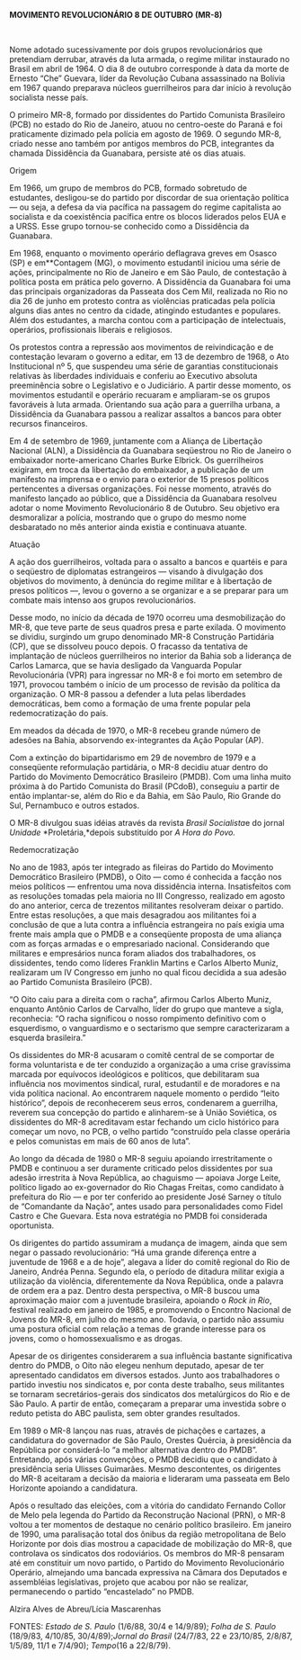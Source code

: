 **MOVIMENTO REVOLUCIONÁRIO 8 DE OUTUBRO (MR-8)**

 

Nome adotado sucessivamente por dois grupos revolucionários que
pretendiam derrubar, através da luta armada, o regime militar instaurado
no Brasil em abril de 1964. O dia 8 de outubro corresponde à data da
morte de Ernesto “Che” Guevara, líder da Revolução Cubana assassinado na
Bolívia em 1967 quando preparava núcleos guerrilheiros para dar início à
revolução socialista nesse país.

O primeiro MR-8, formado por dissidentes do Partido Comunista Brasileiro
(PCB) no estado do Rio de Janeiro, atuou no centro-oeste do Paraná e foi
praticamente dizimado pela polícia em agosto de 1969. O segundo MR-8,
criado nesse ano também por antigos membros do PCB, integrantes da
chamada Dissidência da Guanabara, persiste até os dias atuais.

Origem

Em 1966, um grupo de membros do PCB, formado sobretudo de estudantes,
desligou-se do partido por discordar de sua orientação política — ou
seja, a defesa da via pacífica na passagem do regime capitalista ao
socialista e da coexistência pacífica entre os blocos liderados pelos
EUA e a URSS. Esse grupo tornou-se conhecido como a Dissidência da
Guanabara.

Em 1968, enquanto o movimento operário deflagrava greves em Osasco (SP)
e em**Contagem (MG), o movimento estudantil iniciou uma série de ações,
principalmente no Rio de Janeiro e em São Paulo, de contestação à
política posta em prática pelo governo. A Dissidência da Guanabara foi
uma das principais organizadoras da Passeata dos Cem Mil, realizada no
Rio no dia 26 de junho em protesto contra as violências praticadas pela
polícia alguns dias antes no centro da cidade, atingindo estudantes e
populares. Além dos estudantes, a marcha contou com a participação de
intelectuais, operários, profissionais liberais e religiosos.

Os protestos contra a repressão aos movimentos de reivindicação e de
contestação levaram o governo a editar, em 13 de dezembro de 1968, o Ato
Institucional nº 5, que suspendeu uma série de garantias constitucionais
relativas às liberdades individuais e conferiu ao Executivo absoluta
preeminência sobre o Legislativo e o Judiciário. A partir desse momento,
os movimentos estudantil e operário recuaram e ampliaram-se os grupos
favoráveis à luta armada. Orientando sua ação para a guerrilha urbana, a
Dissidência da Guanabara passou a realizar assaltos a bancos para obter
recursos financeiros.

Em 4 de setembro de 1969, juntamente com a Aliança de Libertação
Nacional (ALN), a Dissidência da Guanabara seqüestrou no Rio de Janeiro
o embaixador norte-americano Charles Burke Elbrick. Os guerrilheiros
exigiram, em troca da libertação do embaixador, a publicação de um
manifesto na imprensa e o envio para o exterior de 15 presos políticos
pertencentes a diversas organizações. Foi nesse momento, através do
manifesto lançado ao público, que a Dissidência da Guanabara resolveu
adotar o nome Movimento Revolucionário 8 de Outubro. Seu objetivo era
desmoralizar a polícia, mostrando que o grupo do mesmo nome desbaratado
no mês anterior ainda existia e continuava atuante.

Atuação

A ação dos guerrilheiros, voltada para o assalto a bancos e quartéis e
para o seqüestro de diplomatas estrangeiros — visando à divulgação dos
objetivos do movimento, à denúncia do regime militar e à libertação de
presos políticos —, levou o governo a se organizar e a se preparar para
um combate mais intenso aos grupos revolucionários.

Desse modo, no início da década de 1970 ocorreu uma desmobilização do
MR-8, que teve parte de seus quadros presa e parte exilada. O movimento
se dividiu, surgindo um grupo denominado MR-8 Construção Partidária
(CP), que se dissolveu pouco depois. O fracasso da tentativa de
implantação de núcleos guerrilheiros no interior da Bahia sob a
liderança de Carlos Lamarca, que se havia desligado da Vanguarda Popular
Revolucionária (VPR) para ingressar no MR-8 e foi morto em setembro de
1971, provocou também o início de um processo de revisão da política da
organização. O MR-8 passou a defender a luta pelas liberdades
democráticas, bem como a formação de uma frente popular pela
redemocratização do país.

Em meados da década de 1970, o MR-8 recebeu grande número de adesões na
Bahia, absorvendo ex-integrantes da Ação Popular (AP).

Com a extinção do bipartidarismo em 29 de novembro de 1979 e a
conseqüente reformulação partidária, o MR-8 decidiu atuar dentro do
Partido do Movimento Democrático Brasileiro (PMDB). Com uma linha muito
próxima à do Partido Comunista do Brasil (PCdoB), conseguiu a partir de
então implantar-se, além do Rio e da Bahia, em São Paulo, Rio Grande do
Sul, Pernambuco e outros estados.

O MR-8 divulgou suas idéias através da revista *Brasil Socialista*e do
jornal *Unidade* *Proletária,*depois substituído por *A Hora do* *Povo.*

Redemocratização

No ano de 1983, após ter integrado as fileiras do Partido do Movimento
Democrático Brasileiro (PMDB), o Oito — como é conhecida a facção nos
meios políticos — enfrentou uma nova dissidência interna. Insatisfeitos
com as resoluções tomadas pela maioria no III Congresso, realizado em
agosto do ano anterior, cerca de trezentos militantes resolveram deixar
o partido. Entre estas resoluções, a que mais desagradou aos militantes
foi a conclusão de que a luta contra a influência estrangeira no país
exigia uma frente mais ampla que o PMDB e a conseqüente proposta de uma
aliança com as forças armadas e o empresariado nacional. Considerando
que militares e empresários nunca foram aliados dos trabalhadores, os
dissidentes, tendo como líderes Franklin Martins e Carlos Alberto Muniz,
realizaram um IV Congresso em junho no qual ficou decidida a sua adesão
ao Partido Comunista Brasileiro (PCB).

“O Oito caiu para a direita com o racha”, afirmou Carlos Alberto Muniz,
enquanto Antônio Carlos de Carvalho, líder do grupo que manteve a sigla,
reconhecia: “O racha significou o nosso rompimento definitivo com o
esquerdismo, o vanguardismo e o sectarismo que sempre caracterizaram a
esquerda brasileira.”

Os dissidentes do MR-8 acusaram o comitê central de se comportar de
forma voluntarista e de ter conduzido a organização a uma crise
gravíssima marcada por equívocos ideológicos e políticos, que
debilitaram sua influência nos movimentos sindical, rural, estudantil e
de moradores e na vida política nacional. Ao encontrarem naquele momento
o perdido “leito histórico”, depois de reconhecerem seus erros,
condenarem a guerrilha, reverem sua concepção do partido e alinharem-se
à União Soviética, os dissidentes do MR-8 acreditavam estar fechando um
ciclo histórico para começar um novo, no PCB, o velho partido
“construído pela classe operária e pelos comunistas em mais de 60 anos
de luta”.

Ao longo da década de 1980 o MR-8 seguiu apoiando irrestritamente o PMDB
e continuou a ser duramente criticado pelos dissidentes por sua adesão
irrestrita à Nova República, ao chaguismo — apoiava Jorge Leite,
político ligado ao ex-governador do Rio Chagas Freitas, como candidato à
prefeitura do Rio — e por ter conferido ao presidente José Sarney o
título de “Comandante da Nação”, antes usado para personalidades como
Fidel Castro e Che Guevara. Esta nova estratégia no PMDB foi considerada
oportunista.

Os dirigentes do partido assumiram a mudança de imagem, ainda que sem
negar o passado revolucionário: “Há uma grande diferença entre a
juventude de 1968 e a de hoje”, alegava a líder do comitê regional do
Rio de Janeiro, Andréa Penna. Segundo ela, o período de ditadura militar
exigia a utilização da violência, diferentemente da Nova República, onde
a palavra de ordem era a paz. Dentro desta perspectiva, o MR-8 buscou
uma aproximação maior com a juventude brasileira, apoiando o *Rock in
Rio*, festival realizado em janeiro de 1985, e promovendo o Encontro
Nacional de Jovens do MR-8, em julho do mesmo ano. Todavia, o partido
não assumiu uma postura oficial com relação a temas de grande interesse
para os jovens, como o homossexualismo e as drogas.

Apesar de os dirigentes considerarem a sua influência bastante
significativa dentro do PMDB, o Oito não elegeu nenhum deputado, apesar
de ter apresentado candidatos em diversos estados. Junto aos
trabalhadores o partido investiu nos sindicatos e, por conta deste
trabalho, seus militantes se tornaram secretários-gerais dos sindicatos
dos metalúrgicos do Rio e de São Paulo. A partir de então, começaram a
preparar uma investida sobre o reduto petista do ABC paulista, sem obter
grandes resultados.

Em 1989 o MR-8 lançou nas ruas, através de pichações e cartazes, a
candidatura do governador de São Paulo, Orestes Quércia, à presidência
da República por considerá-lo “a melhor alternativa dentro do PMDB”.
Entretando, após várias convenções, o PMDB decidiu que o candidato à
presidência seria Ulisses Guimarães. Mesmo descontentes, os dirigentes
do MR-8 aceitaram a decisão da maioria e lideraram uma passeata em Belo
Horizonte apoiando a candidatura.

Após o resultado das eleições, com a vitória do candidato Fernando
Collor de Melo pela legenda do Partido da Reconstrução Nacional (PRN), o
MR-8 voltou a ter momentos de destaque no cenário político brasileiro.
Em janeiro de 1990, uma paralisação total dos ônibus da região
metropolitana de Belo Horizonte por dois dias mostrou a capacidade de
mobilização do MR-8, que controlava os sindicatos dos rodoviários. Os
membros do MR-8 pensaram até em constituir um novo partido, o Partido do
Movimento Revolucionário Operário, almejando uma bancada expressiva na
Câmara dos Deputados e assembléias legislativas, projeto que acabou por
não se realizar, permanecendo o partido “encastelado” no PMDB.

Alzira Alves de Abreu/Lícia Mascarenhas

FONTES: *Estado de S. Paulo* (1/6/88, 30/4 e 14/9/89); *Folha de S.
Paulo* (18/9/83, 4/10/85, 30/4/89);*Jornal do Brasil* (24/7/83, 22 e
23/10/85, 2/8/87, 1/5/89, 11/1 e 7/4/90); *Tempo*(16 a 22/8/79).

 

 
